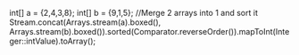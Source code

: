 int[] a = {2,4,3,8};
int[] b = {9,1,5};
//Merge 2 arrays into 1 and sort it
Stream.concat(Arrays.stream(a).boxed(), Arrays.stream(b).boxed()).sorted(Comparator.reverseOrder()).mapToInt(Integer::intValue).toArray();
